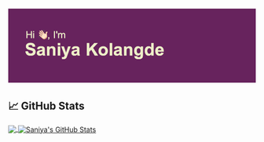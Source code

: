![alt text](https://github.com/saniyakolangde/saniyakolangde/blob/main/header.png?raw=true)

## &#x1f4c8; GitHub Stats

<a href="https://github.com/saniyakolangde/saniyakolangde">
  <img align="center" src="https://github-readme-stats.vercel.app/api/top-langs/?username=saniyakolangde&hide=java,html,tex&title_color=ffffff&text_color=c9cacc&icon_color=2bbc8a&bg_color=1d1f21&langs_count=3" />
</a>
<a href="https://github.com/saniyakolangde/saniyakolangde">
  <img align="center" src="https://github-readme-stats.vercel.app/api?username=saniyakolangde&show_icons=true&line_height=27&count_private=true&title_color=ffffff&text_color=c9cacc&icon_color=2bbc8a&bg_color=1d1f21" alt="Saniya's GitHub Stats" />
</a>

<!--
**saniyakolangde/saniyakolangde** is a ✨ _special_ ✨ repository because its `README.md` (this file) appears on your GitHub profile.

Here are some ideas to get you started:

- 🔭 I’m currently working on ...
- 🌱 I’m currently learning ...
- 👯 I’m looking to collaborate on ...
- 🤔 I’m looking for help with ...
- 💬 Ask me about ...
- 📫 How to reach me: ...
- 😄 Pronouns: ...
- ⚡ Fun fact: ...
-->
